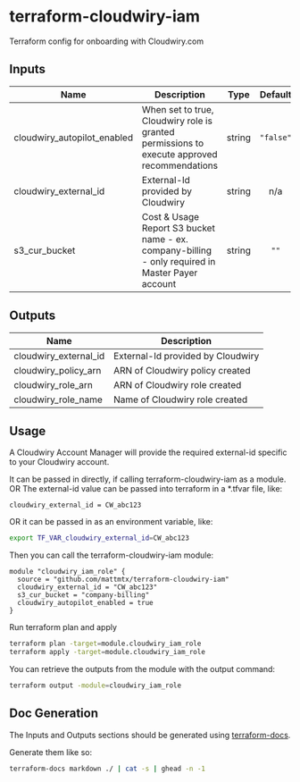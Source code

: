 # terraform-cloudwiry-iam
Terraform config for onboarding with Cloudwiry.com

## Inputs

| Name | Description | Type | Default | Required |
|------|-------------|:----:|:-----:|:-----:|
| cloudwiry\_autopilot\_enabled | When set to true, Cloudwiry role is granted permissions to execute approved recommendations | string | `"false"` | no |
| cloudwiry\_external\_id | External-Id provided by Cloudwiry | string | n/a | yes |
| s3\_cur\_bucket | Cost & Usage Report S3 bucket name - ex. company-billing - only required in Master Payer account | string | `""` | no |

## Outputs

| Name | Description |
|------|-------------|
| cloudwiry\_external\_id | External-Id provided by Cloudwiry |
| cloudwiry\_policy\_arn | ARN of Cloudwiry policy created |
| cloudwiry\_role\_arn | ARN of Cloudwiry role created |
| cloudwiry\_role\_name | Name of Cloudwiry role created |

## Usage
A Cloudwiry Account Manager will provide the required external-id specific to your Cloudwiry account.

It can be passed in directly, if calling terraform-cloudwiry-iam as a module.
OR
The external-id value can be passed into terraform in a *.tfvar file, like:
```
cloudwiry_external_id = CW_abc123
```
OR it can be passed in as an environment variable, like:
```bash
export TF_VAR_cloudwiry_external_id=CW_abc123
```

Then you can call the terraform-cloudwiry-iam module:
```
module "cloudwiry_iam_role" {
  source = "github.com/mattmtx/terraform-cloudwiry-iam"
  cloudwiry_external_id = "CW_abc123"
  s3_cur_bucket = "company-billing"
  cloudwiry_autopilot_enabled = true
}
```

Run terraform plan and apply
```bash
terraform plan -target=module.cloudwiry_iam_role
terraform apply -target=module.cloudwiry_iam_role
```

You can retrieve the outputs from the module with the output command:
```bash
terraform output -module=cloudwiry_iam_role
```

## Doc Generation
The Inputs and Outputs sections should be generated using [terraform-docs](https://github.com/segmentio/terraform-docs).

Generate them like so:
```bash
terraform-docs markdown ./ | cat -s | ghead -n -1
```
